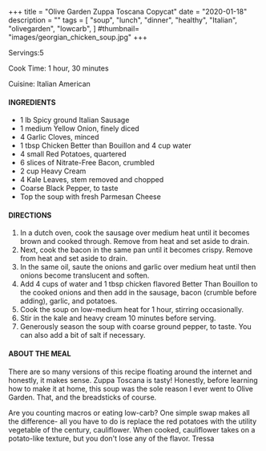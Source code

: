 +++
title = "Olive Garden Zuppa Toscana Copycat"
date = "2020-01-18"
description = ""
tags = [
    "soup",
    "lunch",
    "dinner",
    "healthy",
    "Italian",
    "olivegarden", 
    "lowcarb",
]
#thumbnail= "images/georgian_chicken_soup.jpg"
+++

Servings:5 <!--more-->

Cook Time: 1 hour, 30 minutes

Cuisine: Italian American

#### INGREDIENTS 

* 1 lb Spicy ground Italian Sausage
* 1 medium Yellow Onion, finely diced 
* 4 Garlic Cloves, minced 
* 1 tbsp Chicken Better than Bouillon and 4 cup water
* 4 small Red Potatoes, quartered 
* 6 slices of Nitrate-Free Bacon, crumbled
* 2 cup Heavy Cream 
* 4 Kale Leaves, stem removed and chopped 
* Coarse Black Pepper, to taste
* Top the soup with fresh Parmesan Cheese

#### DIRECTIONS 

1. In a dutch oven, cook the sausage over medium heat until it becomes brown and cooked through. Remove from heat and set aside to drain. 
2. Next, cook the bacon in the same pan until it becomes crispy. Remove from heat and set aside to drain. 
3. In the same oil, saute the onions and garlic over medium heat until then onions become translucent and soften. 
4. Add 4 cups of water and 1 tbsp chicken flavored Better Than Bouillon to the cooked onions and then add in the sausage, bacon (crumble before adding), garlic, and potatoes. 
5. Cook the soup on low-medium heat for 1 hour, stirring occasionally.  
6. Stir in the kale and heavy cream 10 minutes before serving. 
7. Generously season the soup with coarse ground pepper, to taste. You can also add a bit of salt if necessary. 

#### ABOUT THE MEAL

There are so many versions of this recipe floating around the internet and honestly, it makes sense. Zuppa Toscana is tasty! Honestly, before learning how to make it at home, this soup was the sole reason I ever went to Olive Garden. That, and the breadsticks of course.

Are you counting macros or eating low-carb? One simple swap makes all the difference- all you have to do is replace the red potatoes with the utility vegetable of the century, cauliflower. When cooked, cauliflower takes on a potato-like texture, but you don't lose any of the flavor. 
Tressa
